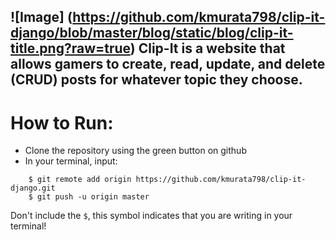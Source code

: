 ![Image] (https://github.com/kmurata798/clip-it-django/blob/master/blog/static/blog/clip-it-title.png?raw=true)
Clip-It is a website that allows gamers to create, read, update, and delete (CRUD) posts for whatever topic they choose.
------------------------------------
# How to Run:
- Clone the repository using the green button on github
- In your terminal, input: 
```
    $ git remote add origin https://github.com/kmurata798/clip-it-django.git
    $ git push -u origin master
```
Don't include the `$`, this symbol indicates that you are writing in your terminal!